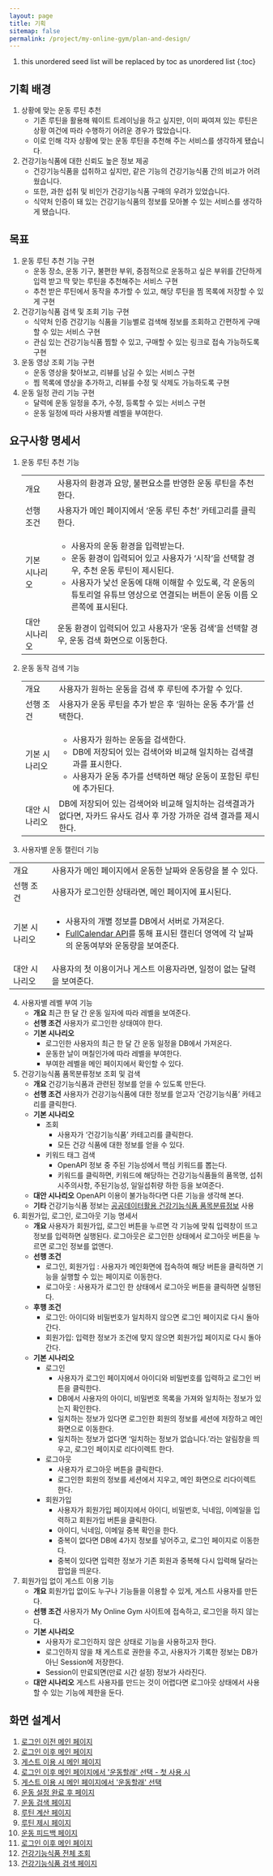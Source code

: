 ```yaml
---
layout: page
title: 기획
sitemap: false
permalink: /project/my-online-gym/plan-and-design/
---
```


1. this unordered seed list will be replaced by toc as unordered list
{:toc}

## 기획 배경
1. 상황에 맞는 운동 루틴 추천
    * 기존 루틴을 활용해 웨이트 트레이닝을 하고 싶지만, 이미 짜여져 있는 루틴은 상황 여건에 따라 수행하기 어려운 경우가 많았습니다.
    * 이로 인해 각자 상황에 맞는 운동 루틴을 추천해 주는 서비스를 생각하게 됐습니다.
2. 건강기능식품에 대한 신뢰도 높은 정보 제공
    * 건강기능식품을 섭취하고 싶지만, 같은 기능의 건강기능식품 간의 비교가 어려웠습니다.
    * 또한, 과한 섭취 및 비인가 건강기능식품 구매의 우려가 있었습니다.
    * 식약처 인증이 돼 있는 건강기능식품의 정보를 모아볼 수 있는 서비스를 생각하게 됐습니다.

## 목표
1. 운동 루틴 추천 기능 구현
    * 운동 장소, 운동 기구, 불편한 부위, 중점적으로 운동하고 싶은 부위를 간단하게 입력 받고 딱 맞는 루틴을 추천해주는 서비스 구현
    * 추천 받은 루틴에서 동작을 추가할 수 있고, 해당 루틴을 찜 목록에 저장할 수 있게 구현
2. 건강기능식품 검색 및 조회 기능 구현
    * 식약처 인증 건강기능 식품을 기능별로 검색해 정보를 조회하고 간편하게 구매할 수 있는 서비스 구현
    * 관심 있는 건강기능식품 찜할 수 있고, 구매할 수 있는 링크로 접속 가능하도록 구현
3. 운동 영상 조회 기능 구현
    * 운동 영상을 찾아보고, 리뷰를 남길 수 있는 서비스 구현
    * 찜 목록에 영상을 추가하고, 리뷰를 수정 및 삭제도 가능하도록 구현
4. 운동 일정 관리 기능 구현
    * 달력에 운동 일정을 추가, 수정, 등록할 수 있는 서비스 구현
    * 운동 일정에 따라 사용자별 레벨을 부여한다.

## 요구사항 명세서
<ol>
   <li>운동 루틴 추천 기능</li>
   <table>
      <tr>
         <td>개요</td><td>사용자의 환경과 요망, 불편요소를 반영한 운동 루틴을 추천한다.</td>
      </tr>
      <tr>
         <td>선행 조건</td><td>사용자가 메인 페이지에서 ‘운동 루틴 추천’ 카테고리를 클릭한다.</td>
      </tr>
      <tr>
         <td>기본 시나리오</td>
         <td>
            <ul>
               <li>사용자의 운동 환경을 입력받는다.</li>
               <li>운동 환경이 입력되어 있고 사용자가 ‘시작’을 선택할 경우, 추천 운동 루틴이 제시된다.</li>
               <li>사용자가 낯선 운동에 대해 이해할 수 있도록, 각 운동의 튜토리얼 유튜브 영상으로 연결되는 버튼이 운동 이름 오른쪽에 표시된다.</li>
            </ul>
         </td>
      </tr>
      <tr>
         <td>대안 시나리오</td><td>운동 환경이 입력되어 있고 사용자가 ‘운동 검색’을 선택할 경우, 운동 검색 화면으로 이동한다.</td>
      </tr>
   </table>
   
   <li>운동 동작 검색 기능</li>
   <table>
      <tr>
         <td>개요</td><td>사용자가 원하는 운동을 검색 후 루틴에 추가할 수 있다. </td>
      </tr>
      <tr>
         <td>선행 조건</td><td>사용자가 운동 루틴을 추가 받은 후 ‘원하는 운동 추가’를 선택한다.</td>
      </tr>
      <tr>
         <td>기본 시나리오</td>
         <td>
            <ul>
               <li>사용자가 원하는 운동을 검색한다.</li>
               <li>DB에 저장되어 있는 검색어와 비교해 일치하는 검색결과를 표시한다.</li>
               <li>사용자가 운동 추가를 선택하면 해당 운동이 포함된 루틴에 추가된다.</li>
            </ul>
         </td>
      </tr>
      <tr>
         <td>대안 시나리오</td><td>DB에 저장되어 있는 검색어와 비교해 일치하는 검색결과가 없다면, 자카드 유사도 검사 후 가장 가까운 검색 결과를 제시한다.</td>
      </tr>
   </table>
</ol>

3. 사용자별 운동 캘린더 기능
<table>
   <tr>
      <td>개요</td><td>사용자가 메인 페이지에서 운동한 날짜와 운동량을 볼 수 있다.</td>
   </tr>
   <tr>
      <td>선행 조건</td><td>사용자가 로그인한 상태라면, 메인 페이지에 표시된다.</td>
   </tr>
   <tr>
      <td>기본 시나리오</td>
      <td>
         <ul>
            <li>사용자의 개별 정보를 DB에서 서버로 가져온다.</li>
            <li><a href="https://fullcalendar.io/">FullCalendar API</a>를 통해 표시된 캘린더 영역에 각 날짜의 운동여부와 운동량을 보여준다.</li>
         </ul>
      </td>
   </tr>
   <tr>
      <td>대안 시나리오</td><td>사용자의 첫 이용이거나 게스트 이용자라면, 일정이 없는 달력을 보여준다.</td>
   </tr>
</table>

4. 사용자별 레벨 부여 기능
    - **개요** 최근 한 달 간 운동 일자에 따라 레벨을 보여준다.
    - **선행 조건** 사용자가 로그인한 상태여야 한다.
    - **기본 시나리오**
        * 로그인한 사용자의 최근 한 달 간 운동 일정을 DB에서 가져온다.
        * 운동한 날이 며칠인가에 따라 레벨을 부여한다.
        * 부여한 레벨을 메인 페이지에서 확인할 수 있다.
5. 건강기능식품 품목분류정보 조회 및 검색
    - **개요** 건강기능식품과 관련된 정보를 얻을 수 있도록 만든다.
    - **선행 조건** 사용자가 건강기능식품에 대한 정보를 얻고자 ‘건강기능식품’ 카테고리를 클릭한다.
    - **기본 시나리오**
        * 조회
            * 사용자가 ‘건강기능식품’ 카테고리를 클릭한다.
            * 모든 건강 식품에 대한 정보를 얻을 수 있다. 
        * 키워드 태그 검색
            * OpenAPI 정보 중 주된 기능성에서 핵심 키워드를 뽑는다.
            * 키워드를 클릭하면, 키워드에 해당하는 건강기능식품들의 품목명, 섭취시주의사항, 주된기능성, 일일섭취량 하한 등을 보여준다.
    - **대안 시나리오** OpenAPI 이용이 불가능하다면 다른 기능을 생각해 본다.
    - **기타** 건강기능식품 정보는 [공공데이터활용 건강기능식품 품목분류정보](http://www.foodsafetykorea.go.kr/api/openApiInfo.do?menu_grp=MENU_GRP31&menu_no=661&show_cnt=10&start_idx=1&svc_no=I2710) 사용
6. 회원가입, 로그인, 로그아웃 기능 명세서
    - **개요** 사용자가 회원가입, 로그인 버튼을 누르면 각 기능에 맞춰 입력창이 뜨고 정보를 입력하면 실행된다. 로그아웃은 로그인한 상태에서 로그아웃 버튼을 누르면 로그인 정보를 없앤다.
    - **선행 조건**
        * 로그인, 회원가입 : 사용자가 메인화면에 접속하여 해당 버튼을 클릭하면 기능을 실행할 수 있는 페이지로 이동한다.
        * 로그아웃 : 사용자가 로그인 한 상태에서 로그아웃 버튼을 클릭하면 실행된다.
    - **후행 조건**
        * 로그인: 아이디와 비밀번호가 일치하지 않으면 로그인 페이지로 다시 돌아간다.
        * 회원가입: 입력한 정보가 조건에 맞지 않으면 회원가입 페이지로 다시 돌아간다.
    - **기본 시나리오**
        * 로그인
            * 사용자가 로그인 페이지에서 아이디와 비밀번호를 입력하고 로그인 버튼을 클릭한다.
            * DB에서 사용자의 아이디, 비밀번호 목록을 가져와 일치하는 정보가 있는지 확인한다.
            * 일치하는 정보가 있다면 로그인한 회원의 정보를 세션에 저장하고 메인 화면으로 이동한다.
            * 일치하는 정보가 없다면 ‘일치하는 정보가 없습니다.’라는 알림창을 띄우고, 로그인 페이지로 리다이렉트 한다.
        * 로그아웃
            * 사용자가 로그아웃 버튼을 클릭한다.
            * 로그인한 회원의 정보를 세션에서 지우고, 메인 화면으로 리다이렉트 한다.
        * 회원가입 
            * 사용자가 회원가입 페이지에서 아이디, 비밀번호, 닉네임, 이메일을 입력하고 회원가입 버튼을 클릭한다.
            * 아이디, 닉네임, 이메일 중복 확인을 한다.
            * 중복이 없다면 DB에 4가지 정보를 넣어주고, 로그인 페이지로 이동한다.
            * 중복이 있다면 입력한 정보가 기존 회원과 중복해 다시 입력해 달라는 팝업을 띄운다.
7. 회원가입 없이 게스트 이용 기능
    - **개요** 회원가입 없이도 누구나 기능들을 이용할 수 있게, 게스트 사용자를 만든다.
    - **선행 조건** 사용자가 My Online Gym 사이트에 접속하고, 로그인을 하지 않는다. 
    - **기본 시나리오**
        * 사용자가 로그인하지 않은 상태로 기능을 사용하고자 한다.
        * 로그인하지 않을 채 게스트로 권한을 주고, 사용자가 기록한 정보는 DB가 아닌 Session에 저장한다.
        * Session이 만료되면(만료 시간 설정) 정보가 사라진다.
    - **대안 시나리오** 게스트 사용자를 만드는 것이 어렵다면 로그아웃 상태에서 사용할 수 있는 기능에 제한을 둔다.

## 화면 설계서
1. <a href="https://jeeyoun-s.github.io/project/MyOnlineGym/mock-up/slide1.PNG" target="_blank">로그인 이전 메인 페이지</a>
2. <a href="https://jeeyoun-s.github.io/project/MyOnlineGym/mock-up/slide2.PNG" target="_blank">로그인 이후 메인 페이지</a>
3. <a href="https://jeeyoun-s.github.io/project/MyOnlineGym/mock-up/slide3.PNG" target="_blank">게스트 이용 시 메인 페이지</a>
4. <a href="https://jeeyoun-s.github.io/project/MyOnlineGym/mock-up/slide4.PNG" target="_blank">로그인 이후 메인 페이지에서 '운동할래' 선택 - 첫 사용 시</a>
5. <a href="https://jeeyoun-s.github.io/project/MyOnlineGym/mock-up/slide5.PNG" target="_blank">게스트 이용 시 메인 페이지에서 '운동할래' 선택</a>
6. <a href="https://jeeyoun-s.github.io/project/MyOnlineGym/mock-up/slide6.PNG" target="_blank">운동 설정 완료 후 페이지</a>
7. <a href="https://jeeyoun-s.github.io/project/MyOnlineGym/mock-up/slide7.PNG" target="_blank">운동 검색 페이지</a>
8. <a href="https://jeeyoun-s.github.io/project/MyOnlineGym/mock-up/slide8.PNG" target="_blank">루틴 계산 페이지</a>
9. <a href="https://jeeyoun-s.github.io/project/MyOnlineGym/mock-up/slide9.PNG" target="_blank">루틴 제시 페이지</a>
10. <a href="https://jeeyoun-s.github.io/project/MyOnlineGym/mock-up/slide10.PNG" target="_blank">운동 피드백 페이지</a>
11. <a href="https://jeeyoun-s.github.io/project/MyOnlineGym/mock-up/slide11.PNG" target="_blank">로그인 이후 메인 페이지</a>
12. <a href="https://jeeyoun-s.github.io/project/MyOnlineGym/mock-up/slide12.PNG" target="_blank">건강기능식품 전체 조회</a>
13. <a href="https://jeeyoun-s.github.io/project/MyOnlineGym/mock-up/slide13.PNG" target="_blank">건강기능식품 검색 페이지</a>
